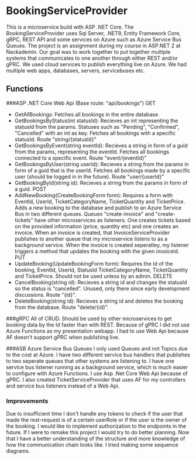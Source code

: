 # BookingServiceProvider

This is a microservice build with ASP .NET Core. The BookingServiceProvider uses Sql Server, .NET9, Entity Framework Core, gRPC, REST API and some services on Azure such as Azure Service Bus Queues. The project is an assignment during my course in ASP.NET 2 at Nackademin. Our goal was to work together to put together multiple systems that communicates to one another through either REST and/or gPRC. We used cloud services to publish everything live on Azure. We had multiple web apps, databases, servers, servicebuses etc. 

## Functions
###ASP .NET Core Web Api (Base route: "api/bookings")
GET
  - GetAllBookings: Fetches all bookings in the entire database.
  - GetBookingsByStatus(int statusId): Recieves an int representing the statusId from the params. Statuses such as "Pending", "Confirmed", "Cancelled" with an int as key. Fetches all bookings with a specific statusId. Route "string/{statusId}"
  - GetBookingsByEvent(string eventId): Recieves a string in form of a guid from the params, representing the eventId. Fetches all bookings connected to a specific event. Route "event/{eventId}" 
  - GetBookingsByUser(string userId): Recieves a string from the params in form of a guid that is the userId. Fetches all bookings made by a specific user (should be logged in in the future). Route "user/{userId}"
  - GetBookingById(string id): Recieves a string from the params in form of a guid.
 POST
  - AddNewBooking(CreateBookingForm form): Requires a form with EventId, UserId, TicketCategoryName, TicketQuantity and TicketPrice. Adds a new booking to the database and publish to an Azure Service Bus in two different queues. Queues "create-invoice" and "create-tickets" have other microservices as listeners. One creates tickets based on the provided information (price, quantity etc) and one creates an invoice. When an invoice is created, that InvoiceServiceProvider publishes to another queue that my microservice listens to as a background service. When the invoice is created seperatley, my listener triggers a method that updates the booking with the given invoiceId.
PUT
  - UpdateBooking(UpdateBookingForm form): Requires the Id of the booking, EventId, UserId, StatusId TicketCategoryName, TicketQuantity and TicketPrice. Should not be used unless by an admin.
DELETE
  - CancelBooking(string id): Recieves a string id and changes the statusId so the status is "cancelled". Unused, only there since early development discussions. Route "{id}".
  - DeleteBooking(string id): Recieves a string id and deletes the booking from the database. Route "delete/{id}".

###gRPC
All of CRUD. Should be used by other microservices to get booking data by the Id faster than with REST. Because of gPRC I did not use Azure Functions as my presentation webapp. I had to use Web Api because AF doesn't support gPRC when publishing live. 

###ASB Azure Service Bus Queues
I only used Queues and not Topics due to the cost at Azure. I have two different service bus handlers that publishes to two seperate queues that other systems are listening to. I have one service bus listener running as a background service, which is much easier to configure with Azure Functions. I use Asp .Net Core Web Api because of gPRC. I also created TicketServiceProvider that uses AF for my controllers and service bus listeners instead of a Web Api. 

### Improvements
Due to insufficient time I don't handle any tokens to check if the user that made the rest-request is of a certain userRole or if the user is the owner of the booking. I would like to implement authorization to the endpoints in the future. If I were to remake this project I would try to do better planning. Now that I have a better understanding of the structure and more knowledge of how the communication chain looks like. I tried making some sequence diagrams.
